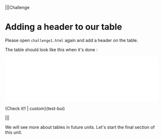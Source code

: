 |||Challenge
# Adding a header to our table

Please open `challenge1.html` again and add a header on the table. 

The table should look like this when it's done :


<iframe width="100%" src="tables/ex2.html" frameborder="0" id="iframe_ex_2" onLoad="autoResize('iframe_ex_2');"  allowfullscreen></iframe>

{Check it!! | custom}(test-bui)

|||

We will see more about tables in future units. Let's start the final section of this unit.